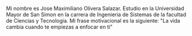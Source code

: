 Mi nombre es Jose Maximiliano Olivera Salazar. 
Estudio en la Universidad Mayor de San Simon en la carrera de Ingenieria de Sistemas de la facultad de Ciencias y Tecnologia. 
Mi frase motivacional es la siguiente: "La vida cambia cuando te empiezas a enfocar en ti"
